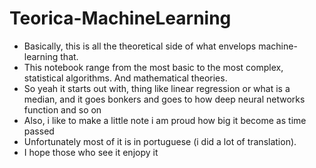 # Teorica-MachineLearning
* Basically, this is all the theoretical side of what envelops machine-learning that.
* This notebook range from the most basic to the most complex, statistical algorithms. And mathematical theories.
* So yeah it starts out with, thing like linear regression or what is a median, and it goes bonkers and goes to how deep neural networks function and so on
* Also, i like to make a little note i am proud  how big it become as time passed
* Unfortunately most of it is in portuguese (i did a lot of translation).
* I hope those who see it enjopy it
